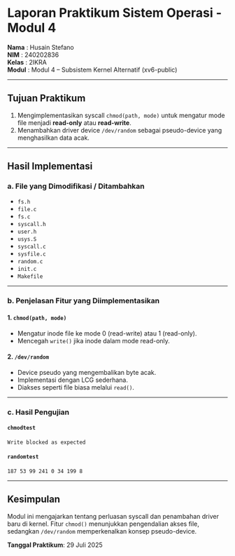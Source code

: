 # Laporan Praktikum Sistem Operasi - Modul 4

**Nama**  : Husain Stefano  
**NIM**   : 240202836  
**Kelas** : 2IKRA  
**Modul** : Modul 4 – Subsistem Kernel Alternatif (xv6-public)

---

## Tujuan Praktikum

1. Mengimplementasikan syscall `chmod(path, mode)` untuk mengatur mode file menjadi **read-only** atau **read-write**.
2. Menambahkan driver device `/dev/random` sebagai pseudo-device yang menghasilkan data acak.

---

## Hasil Implementasi

### a. File yang Dimodifikasi / Ditambahkan

- `fs.h`
- `file.c`
- `fs.c`
- `syscall.h`
- `user.h`
- `usys.S`
- `syscall.c`
- `sysfile.c`
- `random.c`
- `init.c`
- `Makefile`

---

### b. Penjelasan Fitur yang Diimplementasikan

#### 1. `chmod(path, mode)`
- Mengatur inode file ke mode 0 (read-write) atau 1 (read-only).
- Mencegah `write()` jika inode dalam mode read-only.

#### 2. `/dev/random`
- Device pseudo yang mengembalikan byte acak.
- Implementasi dengan LCG sederhana.
- Diakses seperti file biasa melalui `read()`.

---

### c. Hasil Pengujian

#### `chmodtest`

```
Write blocked as expected
```

#### `randomtest`

```
187 53 99 241 0 34 199 8
```

---

## Kesimpulan

Modul ini mengajarkan tentang perluasan syscall dan penambahan driver baru di kernel. Fitur `chmod()` menunjukkan pengendalian akses file, sedangkan `/dev/random` memperkenalkan konsep pseudo-device.

**Tanggal Praktikum**: 29 Juli 2025